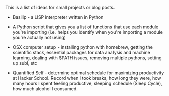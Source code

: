 This is a list of ideas for small projects or blog posts.

* Basilip - a LISP interpreter written in Python

* A Python script that gives you a list of functions that use each module you're importing (i.e. helps you identify when you're importing a module you're actually not using)

* OSX computer setup - installing python with homebrew, getting the scientific stack, essential packages for data analysis and machine learning, dealing with $PATH issues, removing multiple pythons, setting up subl, etc

* Quantified Self - determine optimal schedule for maximizing productivity at Hacker School. Record when I took breaks, how long they were, how many hours I spent feeling productive, sleeping schedule (Sleep Cycle), how much alcohol I consumed.